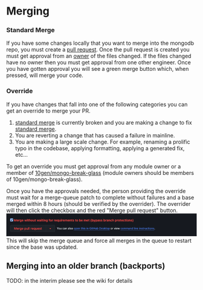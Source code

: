 # Merging

### Standard Merge

If you have some changes locally that you want to merge into the mongodb repo, you must create a [pull request](https://docs.github.com/en/pull-requests/collaborating-with-pull-requests/proposing-changes-to-your-work-with-pull-requests/creating-a-pull-request?tool=webui#creating-the-pull-request). Once the pull request is created you must get approval from an [owner](owners_format.md) of the files changed. If the files changed have no owner then you must get approval from one other engineer. Once you have gotten approval you will see a green merge button which, when pressed, will merge your code.

### Override

If you have changes that fall into one of the following categories you can get an override to merge your PR.

1. [standard merge](#Standard-Merge) is currently broken and you are making a change to fix [standard merge](#Standard-Merge).
2. You are reverting a change that has caused a failure in mainline.
3. You are making a large scale change. For example, renaming a prolific typo in the codebase, applying formatting, applying a generated fix, etc...

To get an override you must get approval from any module owner or a member of [10gen/mongo-break-glass](https://mana.corp.mongodbgov.com/resources/664e9bed3d7d150379d3e0d0) (module owners should be members of 10gen/mongo-break-glass).

Once you have the approvals needed, the person providing the override must wait for a merge-queue patch to complete without failures and a base merged within 8 hours (should be verified by the overrider). The overrider will then click the checkbox and the red "Merge pull request" button.![override_image](override_image.png)
This will skip the merge queue and force all merges in the queue to restart since the base was updated.

## Merging into an older branch (backports)

TODO: in the interim please see the wiki for details
